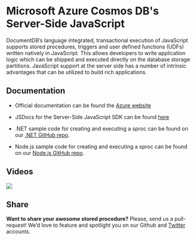# Microsoft Azure Cosmos DB's Server-Side JavaScript

DocumentDB’s language integrated, transactional execution of JavaScript supports stored procedures, triggers and user defined functions (UDFs) written natively in JavaScript. This allows developers to write application logic which can be shipped and executed directly on the database storage partitions. JavaScript support at the server side has a number of intrinsic advantages that can be utilized to build rich applications.

## Documentation

* Official documentation can be found the [Azure website](https://docs.microsoft.com/en-us/azure/cosmos-db/stored-procedures-triggers-udfs)

* JSDocs for the Server-Side JavaScript SDK can be found [here](https://azure.github.io/azure-cosmosdb-js-server/)

* .NET sample code for creating and executing a sproc can be found on our [.NET GitHub repo](https://github.com/Azure/azure-cosmos-dotnet-v3/tree/master/Microsoft.Azure.Cosmos.Samples/Usage/ServerSideScripts).

* Node.js sample code for creating and executing a sproc can be found on our [Node.js GitHub repo](https://github.com/Azure/azure-cosmosdb-node/tree/master/samples/ServerSideScripts).

## Videos

<a href="https://channel9.msdn.com/Blogs/Windows-Azure/Azure-Demo-A-Quick-Intro-to-Azure-DocumentDBs-Server-Side-Javascript"><img src="http://acom.azurecomcdn.net/80C57D/blogmedia/blogmedia/2015/04/20/video-thumbnail-280x160.png"/></a>


## Share

**Want to share your awesome stored procedure?** Please, send us a pull-request! We’d love to feature and spotlight you on our Github and [Twitter](https://twitter.com/documentdb) accounts.
